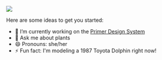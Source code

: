 ![](https://img1.picmix.com/output/stamp/normal/2/4/2/9/449242_369a1.gif)

Here are some ideas to get you started:

- 🔭 I’m currently working on the [Primer Design System](https://primer.style)
- 💬 Ask me about plants
- 😄 Pronouns: she/her
- ⚡ Fun fact: I'm modeling a 1987 Toyota Dolphin right now!
